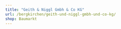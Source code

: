 ```yaml
---
title: "Geith & Niggl Gmbh & Co KG"
url: /bergkirchen/geith-und-niggl-gmbh-und-co-kg/
shop: Baumarkt
---
```

